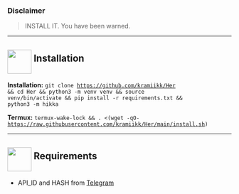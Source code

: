 
### Disclaimer

>  INSTALL IT. You have been warned.

<hr>
<h2><img src="https://github.com/hikariatama/assets/raw/master/1326-command-window-line-flat.webp" height="54" align="middle"> Installation</h2>

<b>Installation:</b>
<code>git clone https://github.com/kramiikk/Her && cd Her && python3 -m venv venv && source venv/bin/activate && pip install -r requirements.txt && python3 -m hikka</code>

<b>Termux:</b>
<code>termux-wake-lock && . <(wget -qO- https://raw.githubusercontent.com/kramiikk/Her/main/install.sh)</code>

<hr>
<h2 border="none"><img src="https://github.com/hikariatama/assets/raw/master/1312-micro-sd-card-flat.webp" height="54" align="middle"> Requirements</h2>
<ul>
 <li>API_ID and HASH from <a href="https://my.telegram.org/apps" color="#2594cb">Telegram</a></li>
</ul>
